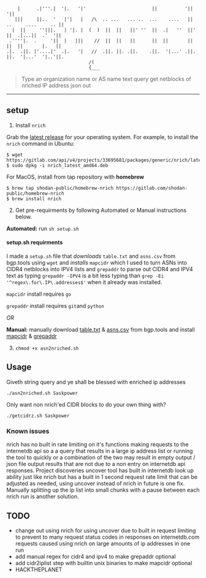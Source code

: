 ```

    |      .|'''.|  '|.   '|'                        ||          '||                   '||  
   |||     ||..  '   |'|   |   /\  .. ...   ... ..  ...    ....   || ..     ....     .. ||  
  |  ||     ''|||.   | '|. |  (  )  ||  ||   ||' ''  ||  .|   ''  ||' ||  .|...||  .'  '||  
 .''''|.  .     '||  |   |||    //  ||  ||   ||      ||  ||       ||  ||  ||       |.   ||  
.|.  .||. |'....|'  .|.   '|   //  .||. ||. .||.    .||.  '|...' .||. ||.  '|...'  '|..'||. 
                              /(                                                            
                              {___                                                          

```

> Type an organization name or AS name text query get netblocks of nriched IP address json out

---

## setup

1. Install `nrich`

Grab the [latest release](https://gitlab.com/shodan-public/nrich/-/releases) for your operating system. For example, to install the ``nrich`` command in Ubuntu:

```shell
$ wget https://gitlab.com/api/v4/projects/33695681/packages/generic/nrich/latest/nrich_latest_amd64.deb
$ sudo dpkg -i nrich_latest_amd64.deb
```

For MacOS, install from tap repository with **homebrew**
```shell
$ brew tap shodan-public/homebrew-nrich https://gitlab.com/shodan-public/homebrew-nrich
$ brew install nrich
```

2. Get pre-requirments by following Automated or Manual instructions below.
 
**Automated:** run `sh setup.sh`

#### setup.sh requirments

I made a `setup.sh` file that *downloads* `table.txt` and `asns.csv` from bgp.tools using `wget` and 
*installs* `mapcidr` which I used to turn ASNs into CIDR4 netblocks into IPV4 lists and `grepaddr` to parse out CIDR4 and IPV4 text as typing `grepaddr -IPV4` is a bit less typing than `grep -Ei '^regex\.for\.IP\.addresses$'` when it already was installed. 

`mapcidr` install requires `go`

`grepaddr` install requires `git`and `python`

*OR*

**Manual:** manually download [table.txt](https://bgp.tools/table.txt) & [asns.csv](https://bgp.tools/asns.csv) from bgp.tools and install [mapcidr](https://github.com/projectdiscovery/mapcidr) & [grepaddr](https://github.com/Zarcolio/grepaddr)

3. `chmod +x asn2nriched.sh`

## Usage
Giveth string query and ye shall be blessed with enriched ip addresses

`./asn2nriched.sh Saskpower`

Only want non nrich'ed CIDR blocks to do your own thing with?

`./getcidrz.sh Saskpower`

### Known issues

nrich has no built in rate limiting on it's functions making requests to the internetdb api so a a query that results in a large ip address list or running the tool to quickly or a combination of the two may result in empty output / json file output results that are not due to a non entry on internetdb api responses. Project discoveries uncover tool has built in internetdb look up ability just like nrich but has a built in 1 second request rate limit that can be adjusted as needed, using uncover instead of nrich in future is one fix. Manually splitting up the ip list into small chunks with a pause between each nrich run is another solution.   

## TODO
- change out using nrich for using uncover due to built in request limiting to prevent to many request status codes in responses on internetdb.com requests caused using nrich on large amounts of ip addresses in one run 
- add manual regex for cidr4 and ipv4 to make grepaddr optional
- add cidr2iplist step with builtin unix binaries to make mapcidr optional
- HACKTHEPLANET
